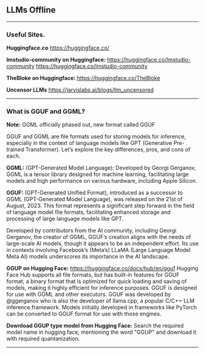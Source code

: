 ## LLMs Offline

---
### Useful Sites.

**Huggingface.co** https://huggingface.co/

**lmstudio-community on Huggingface:** https://huggingface.co/lmstudio-community https://huggingface.co/lmstudio-community

**TheBloke on Huggingface:** https://huggingface.co/TheBloke

**Uncensor LLMs** https://jarvislabs.ai/blogs/llm_uncensored

---
 
### What is GGUF and GGML?

**Note:** GGML officially phased out, new format called GGUF

GGUF and GGML are file formats used for storing models for inference, especially in the context of language models like GPT (Generative Pre-trained Transformer). Let’s explore the key differences, pros, and cons of each.

**GGML:**  (GPT-Generated Model Language): Developed by Georgi Gerganov, GGML is a tensor library designed for machine learning, facilitating large models and high performance on various hardware, including Apple Silicon.

**GGUF:**  (GPT-Generated Unified Format), introduced as a successor to GGML (GPT-Generated Model Language), was released on the 21st of August, 2023. This format represents a significant step forward in the field of language model file formats, facilitating enhanced storage and processing of large language models like GPT.

Developed by contributors from the AI community, including Georgi Gerganov, the creator of GGML, GGUF’s creation aligns with the needs of large-scale AI models, though it appears to be an independent effort. Its use in contexts involving Facebook’s (Meta’s) LLaMA (Large Language Model Meta AI) models underscores its importance in the AI landscape.

**GGUP on Hugging Face:** https://huggingface.co/docs/hub/en/gguf
Hugging Face Hub supports all file formats, but has built-in features for GGUF format, a binary format that is optimized for quick loading and saving of models, making it highly efficient for inference purposes. GGUF is designed for use with GGML and other executors. GGUF was developed by @ggerganov who is also the developer of llama.cpp, a popular C/C++ LLM inference framework. Models initially developed in frameworks like PyTorch can be converted to GGUF format for use with those engines.

**Download GGUP type model from Hugging Face:** Search the required model name in hugging face, mentioning the word "GGUP" and download it with required quantanization.

---
